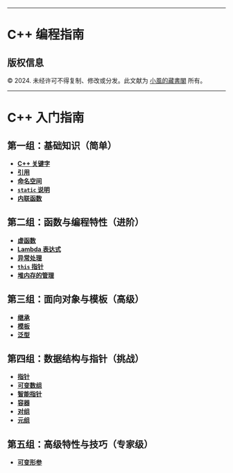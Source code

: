 
---

# C++ 编程指南

## 版权信息

© 2024. 未经许可不得复制、修改或分发。此文献为 [小風的藏書閣](https://t.me/xfp2333) 所有。

---

# C++ 入门指南  

## 第一组：基础知识（简单）  

- **[C++ 关键字](./1/Keywords/keyWords.md)**  
- **[引用](./1/Quote/Quote.md)**  
- **[命名空间](./1/namespace/namespace.md)**  
- **[`static` 说明](./1/static/static.md)**  
- **[内联函数](./1/inline/inline.md)**  

## 第二组：函数与编程特性（进阶）  

- **[虚函数](./2/virtual/virtual.md)**  
- **[Lambda 表达式](./2/lambal/lambal.md)**  
- **[异常处理](./2/abnormal/abnormal.md)**  
- **[`this` 指针](./2/this/this.md)**  
- **[堆内存的管理](./2/Heap/Heap.md)**  

## 第三组：面向对象与模板（高级）  

- **[继承](./3/inherit/Inherit.md)**  
- **[模板](./3/template/Template.md)**  
- **[泛型](./3/Generics/Generics.md)**  

## 第四组：数据结构与指针（挑战）  

- **[指针](./4/pointer/point.md)**  
- **[可变数组](./4/var_array/var_array.md)**  
- **[智能指针](./4/smart_pointer/smart_point.md)**  
- **[容器](./4/vector/vector.md)**  
- **[对组](./4/pair/pair.md)**  
- **[元组](./4/tuple/tuple.md)**  

## 第五组：高级特性与技巧（专家级）  

- **[可变形参](./5/Var_param/var_param.md)**  

